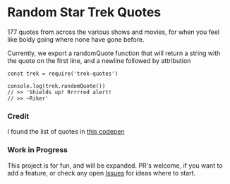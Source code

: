 # Random Star Trek Quotes

177 quotes from across the various shows and movies, for when you feel like boldy going where none have gone before.

Currently, we export a randomQuote function that will return a string with the quote on the first line, and a newline followed by attribution

```
const trek = require('trek-quotes')

console.log(trek.randomQuote())
// >> 'Shields up! Rrrrred alert!
// >> ~Riker'

```

### Credit

I found the list of quotes in [this codepen](https://codepen.io/JeanRC/details/oLJrZo/) 


### Work in Progress
This project is for fun, and will be expanded. PR's welcome, if you want to add a feature, or check any open [Issues](http://github.com/jonchurch/trek-quotes/issues) for ideas where to start.
